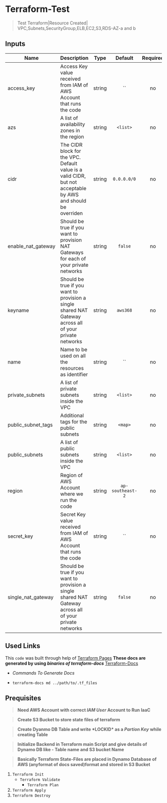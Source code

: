 # Terraform-Test
>Test Terraform|Resource Created| VPC,Subnets,SecurityGroup,ELB,EC2,S3,RDS-AZ-a and b


## Inputs

| Name | Description | Type | Default | Required |
|------|-------------|:----:|:-----:|:-----:|
| access_key | Access Key value received from IAM of AWS Account that runs the code | string | `` | no |
| azs | A list of availability zones in the region | string | `<list>` | no |
| cidr | The CIDR block for the VPC. Default value is a valid CIDR, but not acceptable by AWS and should be overriden | string | `0.0.0.0/0` | no |
| enable_nat_gateway | Should be true if you want to provision NAT Gateways for each of your private networks | string | `false` | no |
| keyname | Should be true if you want to provision a single shared NAT Gateway across all of your private networks | string | `aws368` | no |
| name | Name to be used on all the resources as identifier | string | `` | no |
| private_subnets | A list of private subnets inside the VPC | string | `<list>` | no |
| public_subnet_tags | Additional tags for the public subnets | string | `<map>` | no |
| public_subnets | A list of public subnets inside the VPC | string | `<list>` | no |
| region | Region of AWS Account where we run the code | string | `ap-southeast-2` | no |
| secret_key | Secret Key value received from IAM of AWS Account that runs the code | string | `` | no |
| single_nat_gateway | Should be true if you want to provision a single shared NAT Gateway across all of your private networks | string | `false` | no |

## Used Links
This `code` was built through help of [Terraform Pages](https://www.terraform.io/docs/providers/aws/index.html)
**These docs are generated by using _binaries of terraform-docs_**
[Terraform-Docs](https://github.com/segmentio/terraform-docs/releases)
   - *Commands To Generate Docs*
   - ```
     terraform-docs md ../path/to/.tf_files
     ```
   

## Prequisites
> **Need AWS Account with correct _IAM User_ Account to Run IaaC**

> **Create S3 Bucket to store state files of terraform**

> **Create Dyanmo DB Table and write \*LOCKID\* as a _Partion Key_ while creating Table**

> **Initialize Backend in Terraform main Script and give details of Dynamo DB like - Table name and S3 bucket Name**

> **Basically Terraform State-Files are placed in Dynamo Database of AWS (anyformat of docs saved)format and stored in S3 Bucket**


1. ```Terraform Init```
   - ```Terraform Validate```
     - ```Terraform Plan```
2. ```Terraform Apply```
3. ```Terraform Destroy```

         
